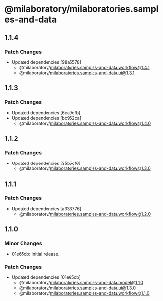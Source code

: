 # @milaboratory/milaboratories.samples-and-data

## 1.1.4

### Patch Changes

- Updated dependencies [98a5578]
  - @milaboratory/milaboratories.samples-and-data.workflow@1.4.1
  - @milaboratory/milaboratories.samples-and-data.ui@1.3.1

## 1.1.3

### Patch Changes

- Updated dependencies [6ca9efb]
- Updated dependencies [bc952ca]
  - @milaboratory/milaboratories.samples-and-data.workflow@1.4.0

## 1.1.2

### Patch Changes

- Updated dependencies [35b5cf6]
  - @milaboratory/milaboratories.samples-and-data.workflow@1.3.0

## 1.1.1

### Patch Changes

- Updated dependencies [a333776]
  - @milaboratory/milaboratories.samples-and-data.workflow@1.2.0

## 1.1.0

### Minor Changes

- 01e65cb: Initial release.

### Patch Changes

- Updated dependencies [01e65cb]
  - @milaboratory/milaboratories.samples-and-data.model@1.1.0
  - @milaboratory/milaboratories.samples-and-data.ui@1.3.0
  - @milaboratory/milaboratories.samples-and-data.workflow@1.1.0
